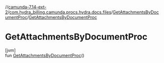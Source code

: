 //[camunda-7.14-ext-2](../../../index.md)/[com.hydra_billing.camunda.procs.hydra.docs.files](../index.md)/[GetAttachmentsByDocumentProc](index.md)/[GetAttachmentsByDocumentProc](-get-attachments-by-document-proc.md)

# GetAttachmentsByDocumentProc

[jvm]\
fun [GetAttachmentsByDocumentProc](-get-attachments-by-document-proc.md)()
